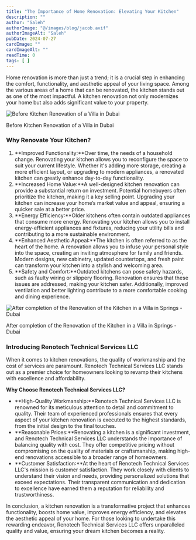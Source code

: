 ```yaml
---
title: "The Importance of Home Renovation: Elevating Your Kitchen"
description: ""
author: "Saleh"
authorImage: "@/images/blog/jacob.avif"
authorImageAlt: "Saleh"
pubDate: 2024-07-27
cardImage: ""
cardImageAlt: ""
readTime: 0
tags: [ ]
---
```


Home renovation is more than just a trend; it is a crucial step in enhancing the comfort, functionality, and aesthetic appeal of your living space. Among the various areas of a home that can be renovated, the kitchen stands out as one of the most impactful. A kitchen renovation not only modernizes your home but also adds significant value to your property.

  

![Before Kitchen Renovation of a Villa in Dubai](https://img1.wsimg.com/isteam/ip/c49a412a-7d5c-4c86-b371-17b58bdd84ac/20240314_124305.jpg/:/cr=t:0%25,l:0%25,w:100%25,h:100%25/rs=w:1280 "Before Kitchen Renovation of a Villa in Dubai")

Before Kitchen Renovation of a Villa in Dubai

### Why Renovate Your Kitchen?

1.  **Improved Functionality:**Over time, the needs of a household change. Renovating your kitchen allows you to reconfigure the space to suit your current lifestyle. Whether it's adding more storage, creating a more efficient layout, or upgrading to modern appliances, a renovated kitchen can greatly enhance day-to-day functionality.
2.  **Increased Home Value:**A well-designed kitchen renovation can provide a substantial return on investment. Potential homebuyers often prioritize the kitchen, making it a key selling point. Upgrading your kitchen can increase your home’s market value and appeal, ensuring a quicker sale at a better price.
3.  **Energy Efficiency:**Older kitchens often contain outdated appliances that consume more energy. Renovating your kitchen allows you to install energy-efficient appliances and fixtures, reducing your utility bills and contributing to a more sustainable environment.
4.  **Enhanced Aesthetic Appeal:**The kitchen is often referred to as the heart of the home. A renovation allows you to infuse your personal style into the space, creating an inviting atmosphere for family and friends. Modern designs, new cabinetry, updated countertops, and fresh paint can transform your kitchen into a stylish and welcoming area.
5.  **Safety and Comfort:**Outdated kitchens can pose safety hazards, such as faulty wiring or slippery flooring. Renovation ensures that these issues are addressed, making your kitchen safer. Additionally, improved ventilation and better lighting contribute to a more comfortable cooking and dining experience.

  

![After completion of the Renovation of the Kitchen in a Villa in Springs - Dubai](https://img1.wsimg.com/isteam/ip/c49a412a-7d5c-4c86-b371-17b58bdd84ac/20240426_170611.jpg/:/cr=t:0%25,l:0%25,w:100%25,h:100%25/rs=w:1280 "After completion of the Renovation of the Kitchen in a Villa in Springs - Dubai")

After completion of the Renovation of the Kitchen in a Villa in Springs - Dubai

### Introducing Renotech Technical Services LLC

When it comes to kitchen renovations, the quality of workmanship and the cost of services are paramount. Renotech Technical Services LLC stands out as a premier choice for homeowners looking to revamp their kitchens with excellence and affordability.

**Why Choose Renotech Technical Services LLC?**

-   **High-Quality Workmanship:**Renotech Technical Services LLC is renowned for its meticulous attention to detail and commitment to quality. Their team of experienced professionals ensures that every aspect of your kitchen renovation is executed to the highest standards, from the initial design to the final touches.
-   **Reasonable Prices:**Renovating a kitchen is a significant investment, and Renotech Technical Services LLC understands the importance of balancing quality with cost. They offer competitive pricing without compromising on the quality of materials or craftsmanship, making high-end renovations accessible to a broader range of homeowners.
-   **Customer Satisfaction:**At the heart of Renotech Technical Services LLC's mission is customer satisfaction. They work closely with clients to understand their vision and needs, providing personalized solutions that exceed expectations. Their transparent communication and dedication to excellence have earned them a reputation for reliability and trustworthiness.

In conclusion, a kitchen renovation is a transformative project that enhances functionality, boosts home value, improves energy efficiency, and elevates the aesthetic appeal of your home. For those looking to undertake this rewarding endeavor, Renotech Technical Services LLC offers unparalleled quality and value, ensuring your dream kitchen becomes a reality.